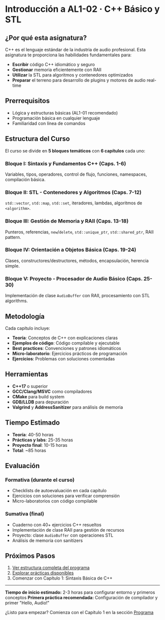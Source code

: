 # Introducción a AL1-02 · C++ Básico y STL

## ¿Por qué esta asignatura?

C++ es el lenguaje estándar de la industria de audio profesional. Esta asignatura te proporciona las habilidades fundamentales para:

- **Escribir** código C++ idiomático y seguro
- **Gestionar** memoria eficientemente con RAII
- **Utilizar** la STL para algoritmos y contenedores optimizados
- **Preparar** el terreno para desarrollo de plugins y motores de audio real-time

## Prerrequisitos

- Lógica y estructuras básicas (AL1-01 recomendado)
- Programación básica en cualquier lenguaje
- Familiaridad con línea de comandos

## Estructura del Curso

El curso se divide en **5 bloques temáticos** con **6 capítulos** cada uno:

### Bloque I: Sintaxis y Fundamentos C++ (Caps. 1-6)
Variables, tipos, operadores, control de flujo, funciones, namespaces, compilación básica.

### Bloque II: STL - Contenedores y Algoritmos (Caps. 7-12)
`std::vector`, `std::map`, `std::set`, iteradores, lambdas, algoritmos de `<algorithm>`.

### Bloque III: Gestión de Memoria y RAII (Caps. 13-18)
Punteros, referencias, `new`/`delete`, `std::unique_ptr`, `std::shared_ptr`, RAII pattern.

### Bloque IV: Orientación a Objetos Básica (Caps. 19-24)
Clases, constructores/destructores, métodos, encapsulación, herencia simple.

### Bloque V: Proyecto - Procesador de Audio Básico (Caps. 25-30)
Implementación de clase `AudioBuffer` con RAII, procesamiento con STL algorithms.

## Metodología

Cada capítulo incluye:

- **Teoría**: Conceptos de C++ con explicaciones claras
- **Ejemplos de código**: Código compilable y ejecutable
- **Best practices**: Convenciones y patrones idiomáticos
- **Micro-laboratorio**: Ejercicios prácticos de programación
- **Ejercicios**: Problemas con soluciones comentadas

## Herramientas

- **C++17** o superior
- **GCC/Clang/MSVC** como compiladores
- **CMake** para build system
- **GDB/LLDB** para depuración
- **Valgrind** y **AddressSanitizer** para análisis de memoria

## Tiempo Estimado

- **Teoría**: 40-50 horas
- **Prácticas y labs**: 25-35 horas
- **Proyecto final**: 10-15 horas
- **Total**: ~85 horas

## Evaluación

### Formativa (durante el curso)
- Checklists de autoevaluación en cada capítulo
- Ejercicios con soluciones para verificar comprensión
- Micro-laboratorios con código compilable

### Sumativa (final)
- Cuaderno con 40+ ejercicios C++ resueltos
- Implementación de clase RAII para gestión de recursos
- Proyecto: clase `AudioBuffer` con operaciones STL
- Análisis de memoria con sanitizers

## Próximos Pasos

1. [Ver estructura completa del programa](programa/)
2. [Explorar prácticas disponibles](practicas/)
3. Comenzar con Capítulo 1: Sintaxis Básica de C++

---

**Tiempo de inicio estimado:** 2-3 horas para configurar entorno y primeros conceptos
**Primera práctica recomendada:** Configuración de compilador y primer "Hello, Audio!"

¿Listo para empezar? Comienza con el Capítulo 1 en la sección [Programa](programa/)

